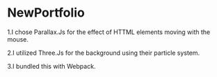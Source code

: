 # NewPortfolio
1.I chose Parallax.Js for the effect of HTTML elements moving with the mouse.

2.I utilized Three.Js for the background using their particle system.

3.I bundled this with Webpack.
